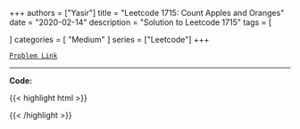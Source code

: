 
+++
authors = ["Yasir"]
title = "Leetcode 1715: Count Apples and Oranges"
date = "2020-02-14"
description = "Solution to Leetcode 1715"
tags = [
    
]
categories = [
    "Medium"
]
series = ["Leetcode"]
+++



[`Problem Link`](https://leetcode.com/problems/count-apples-and-oranges/description/)

---

**Code:**

{{< highlight html >}}

{{< /highlight >}}

